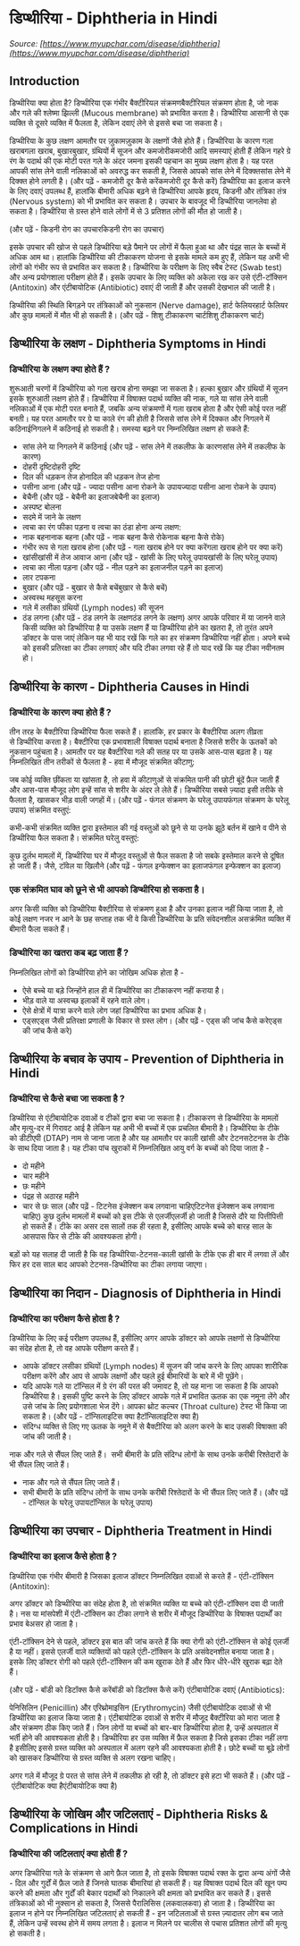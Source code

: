 # डिप्थीरिया - Diphtheria in Hindi
_Source: [https://www.myupchar.com/disease/diphtheria](https://www.myupchar.com/disease/diphtheria)_

## Introduction
डिप्थीरिया क्या होता है?
डिप्थीरिया एक गंभीर बैक्टीरियल संक्रमणबैक्टीरियल संक्रमण होता है, जो नाक और गले की श्लेष्मा झिल्ली (Mucous membrane) को प्रभावित करता है। डिप्थीरिया आसानी से एक व्यक्ति से दूसरे व्यक्ति में फैलता है, लेकिन दवाएं लेने से इससे बचा जा सकता है।
डिप्थीरिया के कुछ लक्षण आमतौर पर ज़ुकामज़ुकाम के लक्षणों जैसे होते हैं। डिप्थीरिया के कारण गला खराबगला खराब, बुखारबुखार, ग्रंथियों में सूजन और कमजोरीकमजोरी आदि समस्याएं होती हैं लेकिन गहरे ग्रे रंग के पदार्थ की एक मोटी परत गले के अंदर जमना इसकी पहचान का मुख्य लक्षण होता है। यह परत आपकी सांस लेने वाली नलिकाओं को अवरुद्ध कर सकती है, जिससे आपको सांस लेने में दिक्क्तसांस लेने में दिक्क्त होने लगती है।
(और पढ़ें - कमजोरी दूर कैसे करेंकमजोरी दूर कैसे करें)
डिप्थीरिया का इलाज करने के लिए दवाएं उपलब्ध हैं, हालांकि बीमारी अधिक बढ़ने से डिप्थीरिया आपके हृदय, किडनी और तंत्रिका तंत्र (Nervous system) को भी प्रभावित कर सकता है। उपचार के बावजूद भी डिप्थीरिया जानलेवा हो सकता है। डिप्थीरिया से ग्रस्त होने वाले लोगों में से 3 प्रतिशत लोगों की मौत हो जाती है।
(और पढ़ें - किडनी रोग का उपचारकिडनी रोग का उपचार)

इसके उपचार की खोज से पहले डिप्थीरिया बड़े पैमाने पर लोगों में फैला हुआ था और पंद्रह साल के बच्चों में अधिक आम था। हालांकि डिप्थीरिया की टीकाकरण योजना से इसके मामले कम हुए हैं, लेकिन यह अभी भी लोगों को गंभीर रूप से प्रभावित कर सकता है।
डिप्थीरिया के परीक्षण के लिए स्वैब टेस्ट (Swab test) और अन्य प्रयोगशाला परीक्षण होते हैं। इसके उपचार के लिए व्यक्ति को अकेला रख कर उसे एंटी-टॉक्सिन (Antitoxin) और एंटीबायोटिक (Antibiotic) दवाएं दी जाती हैं और उसकी देखभाल की जाती है।
डिप्थीरिया की स्थिति बिगड़ने पर तंत्रिकाओं को नुकसान (Nerve damage), हार्ट फेलियरहार्ट फेलियर और कुछ मामलों में मौत भी हो सकती है।
(और पढ़ें - शिशु टीकाकरण चार्टशिशु टीकाकरण चार्ट)

## डिप्थीरिया के लक्षण - Diphtheria Symptoms in Hindi
### डिप्थीरिया के लक्षण क्या होते हैं ?
शुरूआती चरणों में डिप्थीरिया को गला खराब होना समझा जा सकता है। हल्का बुखार और ग्रंथियों में सूजन इसके शुरुआती लक्षण होते हैं।
डिप्थीरिया में विषाक्त पदार्थ व्यक्ति की नाक, गले या सांस लेने वाली नलिकाओं में एक मोटी परत बनाते हैं, जबकि अन्य संक्रमणों में गला खराब होता है और ऐसी कोई परत नहीं बनती। यह परत आमतौर पर ग्रे या काले रंग की होती है जिससे सांस लेने में दिक्कत और निगलने में कठिनाईनिगलने में कठिनाई हो सकती है।
समस्या बढ़ने पर निम्नलिखित लक्षण हो सकते हैं:
- सांस लेने या निगलने में कठिनाई (और पढ़ें - सांस लेने में तकलीफ के कारणसांस लेने में तकलीफ के कारण)
- दोहरी दृष्टिदोहरी दृष्टि
- दिल की धड़कन तेज होनादिल की धड़कन तेज होना
- पसीना आना (और पढ़ें - ज्यादा पसीना आना रोकने के उपायज्यादा पसीना आना रोकने के उपाय)
- बेचैनी (और पढ़ें - बेचैनी का इलाजबेचैनी का इलाज)
- अस्पष्ट बोलना
- सदमे में जाने के लक्षण
- त्वचा का रंग फीका पड़ना व त्वचा का ठंडा होना
अन्य लक्षण:
- नाक बहनानाक बहना (और पढ़ें - नाक बहना कैसे रोकेनाक बहना कैसे रोके)
- गंभीर रूप से गला खराब होना (और पढ़ें - गला खराब होने पर क्या करेंगला खराब होने पर क्या करें)
- खांसीखांसी में तेज आवाज आना (और पढ़ें - खांसी के लिए घरेलू उपायखांसी के लिए घरेलू उपाय)
- त्वचा का नीला पड़ना (और पढ़ें - नील पड़ने का इलाजनील पड़ने का इलाज)
- लार टपकना
- बुखार (और पढ़ें - बुखार से कैसे बचेंबुखार से कैसे बचें)
- अस्वस्थ महसूस करना
- गले में लसीका ग्रंथियों (Lymph nodes) की सूजन
- ठंड लगना (और पढ़ें - ठंड लगने के लक्षणठंड लगने के लक्षण)
अगर आपके परिवार में या जानने वाले किसी व्यक्ति को डिप्थीरिया है या उसके लक्षण हैं या डिप्थीरिया होने का खतरा है, तो तुरंत अपने डॉक्टर के पास जाएं लेकिन यह भी याद रखें कि गले का हर संक्रमण डिप्थीरिया नहीं होता। अपने बच्चे को इसकी प्रतिरक्षा का टीका लगवाएं और यदि टीका लगवा रहे हैं तो याद रखें कि यह टीका नवीनतम हो।

## डिप्थीरिया के कारण - Diphtheria Causes in Hindi
### डिप्थीरिया के कारण क्या होते हैं ?
तीन तरह के बैक्टीरिया डिप्थीरिया फैला सकते हैं। हालांकि, हर प्रकार के बैक्टीरिया अलग तीव्रता से डिप्थीरिया करता है। बैक्टीरिया एक प्रभावशाली विषाक्त पदार्थ बनाता है जिससे शरीर के ऊतकों को नुकसान पहुंचता है।
आमतौर पर यह बैक्टीरिया गले की सतह पर या उसके आस-पास बढ़ता है। यह निम्नलिखित तीन तरीकों से फैलता है -
हवा में मौजूद संक्रमित कीटाणु:
जब कोई व्यक्ति छींकता या खांसता है, तो हवा में कीटाणुओं से संक्रमित पानी की छोटी बूंदें फ़ैल जाती हैं और आस-पास मौजूद लोग इन्हें सांस से शरीर के अंदर ले लेते हैं। डिप्थीरिया सबसे ज़्यादा इसी तरीके से फैलता है, खासकर भीड़ वाली जगहों में। (और पढ़ें - फंगल संक्रमण के घरेलू उपायफंगल संक्रमण के घरेलू उपाय)
संक्रमित वस्तुएं:
कभी-कभी संक्रमित व्यक्ति द्वारा इस्तेमाल की गई वस्तुओं को छूने से या उनके झूठे बर्तन में खाने व पीने से डिप्थीरिया फैल सकता है।
संक्रमित घरेलु वस्तुएं:
कुछ दुर्लभ मामलों में, डिप्थीरिया घर में मौजूद वस्तुओं से फैल सकता है जो सबके इस्तेमाल करने से दूषित हो जाती हैं। जैसे, टॉवेल या खिलौने (और पढ़ें - फंगल इन्फेक्शन का इलाजफंगल इन्फेक्शन का इलाज)
### एक संक्रमित घाव को छूने से भी आपको डिप्थीरिया हो सकता है।
अगर किसी व्यक्ति को डिप्थीरिया बैक्टीरिया से संक्रमण हुआ है और उनका इलाज नहीं किया जाता है, तो कोई लक्षण नजर न आने के छह सप्ताह तक भी वे किसी डिप्थीरिया के प्रति संवेदनशील असक्रंमित व्यक्ति में बीमारी फैला सकते हैं।
### डिप्थीरिया का खतरा कब बढ़ जाता हैं ?
निम्नलिखित लोगों को डिप्थीरिया होने का जोखिम अधिक होता है -
- ऐसे बच्चे या बड़े जिन्होंने हाल ही में डिप्थीरिया का टीकाकरण नहीं कराया है।
- भीड़ वाले या अस्वच्छ इलाकों में रहने वाले लोग।
- ऐसे क्षेत्रों में यात्रा करने वाले लोग जहां डिप्थीरिया का प्रभाव अधिक है।
- एड्सएड्स जैसी प्रतिरक्षा प्रणाली के विकार से ग्रस्त लोग।
(और पढ़ें - एड्स की जांच कैसे करेएड्स की जांच कैसे करे)

## डिप्थीरिया के बचाव के उपाय - Prevention of Diphtheria in Hindi
### डिप्थीरिया से कैसे बचा जा सकता है ?
डिप्थीरिया से एंटीबायोटिक दवाओं व टीकों द्वारा बचा जा सकता है।
टीकाकरण से डिप्थीरिया के मामलों और मृत्यु-दर में गिरावट आई है लेकिन यह अभी भी बच्चों में एक प्रचलित बीमारी है।
डिप्थीरिया के टीके को डीटीएपी (DTAP) नाम से जाना जाता है और यह आमतौर पर काली खांसी और टेटनसटेटनस के टीके के साथ दिया जाता है। यह टीका पांच खुराकों में निम्नलिखित आयु वर्ग के बच्चों को दिया जाता है -
- दो महीने
- चार महीने
- छः महीने
- पंद्रह से अठारह महीने
- चार से छः साल
(और पढ़ें - टिटनेस इंजेक्शन कब लगवाना चाहिएटिटनेस इंजेक्शन कब लगवाना चाहिए)
कुछ दुर्लभ मामलों में बच्चों को इस टीके से एलर्जीएलर्जी हो जाती है जिससे दौरे या पित्तीपित्ती हो सकते हैं।
टीके का असर दस सालों तक ही रहता है, इसीलिए आपके बच्चे को बारह साल के आसपास फिर से टीके की आवश्यकता होगी। 
बड़ों को यह सलाह दी जाती है कि वह डिप्थीरिया-टेटनस-काली खांसी के टीके एक ही बार में लगवा लें और फिर हर दस साल बाद आपको टेटनस-डिप्थीरिया का टीका लगाया जाएगा।

## डिप्थीरिया का निदान - Diagnosis of Diphtheria in Hindi
### डिप्थीरिया का परीक्षण कैसे होता है ?
डिप्थीरिया के लिए कई परीक्षण उपलब्ध हैं, इसीलिए अगर आपके डॉक्टर को आपके लक्षणों से डिप्थीरिया का संदेह होता है, तो वह आपके परीक्षण करते हैं।
- आपके डॉक्टर लसीका ग्रंथियों (Lymph nodes) में सूजन की जांच करने के लिए आपका शारीरिक परीक्षण करेंगे और आप से आपके लक्षणों और पहले हुई बीमारियों के बारे में भी पूछेंगे।
- यदि आपके गले या टॉन्सिल में ग्रे रंग की परत की जमावट है, तो यह माना जा सकता है कि आपको डिप्थीरिया है। इसकी पुष्टि करने के लिए डॉक्टर आपके गले में प्रभावित ऊतक का एक नमूना लेंगे और उसे जांच के लिए प्रयोगशाला भेज देंगे। आपका थ्रोट कल्चर (Throat culture) टेस्ट भी किया जा सकता है। (और पढ़ें - टॉन्सिलाइटिस क्या हैटॉन्सिलाइटिस क्या है)
- संदिग्ध व्यक्ति से लिए गए ऊतक के नमूने में से बैक्टीरिया को अलग करने के बाद उसकी विषाक्ता की जांच की जाती है।
	
नाक और गले से सैंपल लिए जाते हैं। 
सभी बीमारी के प्रति संदिग्ध लोगों के साथ उनके करीबी रिश्तेदारों के भी सैंपल लिए जाते हैं।
- नाक और गले से सैंपल लिए जाते हैं।
- सभी बीमारी के प्रति संदिग्ध लोगों के साथ उनके करीबी रिश्तेदारों के भी सैंपल लिए जाते हैं।
(और पढ़ें - टॉन्सिल के घरेलू उपायटॉन्सिल के घरेलू उपाय)

## डिप्थीरिया का उपचार - Diphtheria Treatment in Hindi
### डिप्थीरिया का इलाज कैसे होता है ?
डिप्थीरिया एक गंभीर बीमारी है जिसका इलाज डॉक्टर निम्नलिखित दवाओं से करते हैं -
एंटी-टॉक्सिन (Antitoxin): 
अगर डॉक्टर को डिप्थीरिया का संदेह होता है, तो संक्रमित व्यक्ति या बच्चे को एंटी-टॉक्सिन दवा दी जाती है। नस या मांसपेशी में एंटी-टॉक्सिन का टीका लगाने से शरीर में मौजूद डिप्थीरिया के विषाक्त पदार्थों का प्रभाव बेअसर हो जाता है।
एंटी-टॉक्सिन देने से पहले, डॉक्टर इस बात की जांच करते हैं कि क्या रोगी को एंटी-टॉक्सिन से कोई एलर्जी है या नहीं। इससे एलर्जी वाले व्यक्तियों को पहले एंटी-टॉक्सिन के प्रति असंवेदनशील बनाया जाता है। इसके लिए डॉक्टर रोगी को पहले एंटी-टॉक्सिन की कम खुराक देते हैं और फिर धीरे-धीरे खुराक बढ़ा देते हैं।
(और पढ़ें - बॉडी को डिटॉक्स कैसे करेंबॉडी को डिटॉक्स कैसे करें)
एंटीबायोटिक दवाएं (Antibiotics):
पेनिसिलिन (Penicillin) और एरिथ्रोमाइसिन (Erythromycin) जैसी एंटीबायोटिक दवाओं से भी डिप्थीरिया का इलाज किया जाता है। एंटीबायोटिक दवाओं से शरीर में मौजूद बैक्टीरिया को मारा जाता है और संक्रमण ठीक किए जाते हैं।
जिन लोगों या बच्चों को बार-बार डिप्थीरिया होता है, उन्हें अस्पताल में भर्ती होने की आवश्यकता होती है। डिप्थीरिया हर उस व्यक्ति में फ़ैल सकता है जिसे इसका टीका नहीं लगा है इसीलिए इससे ग्रस्त व्यक्ति को अस्पताल में अलग रहने की आवश्यकता होती है। छोटे बच्चों या बूढ़े लोगों को खासकर डिप्थीरिया से ग्रस्त व्यक्ति से अलग रखना चाहिए।
अगर गले में मौजूद ग्रे परत से सांस लेने में तकलीफ हो रही है, तो डॉक्टर इसे हटा भी सकते हैं।
(और पढ़ें - एंटीबायोटिक क्या हैएंटीबायोटिक क्या है)

## डिप्थीरिया के जोखिम और जटिलताएं - Diphtheria Risks & Complications in Hindi
### डिप्थीरिया की जटिलताएं क्या होती हैं ?
अगर डिप्थीरिया गले के संक्रमण से आगे फ़ैल जाता है, तो इसके विषाक्त पदार्थ रक्त के द्वारा अन्य अंगों जैसे - दिल और गुर्दों में फ़ैल जाते हैं जिनसे घातक बीमारियां हो सकती हैं। यह विषाक्त पदार्थ दिल की खून पम्प करने की क्षमता और गुर्दों की बेकार पदार्थों को निकालने की क्षमता को प्रभावित कर सकते हैं। इससे तंत्रिकाओं को भी नुक्सान हो सकता है, जिससे पैरालिसिस (लकवालकवा) हो जाता है।
डिप्थीरिया का इलाज न होने पर निम्नलिखित जटिलताएं हो सकती हैं -
इन जटिलताओं से ग्रस्त ज़्यादातर लोग बच जाते हैं, लेकिन उन्हें स्वस्थ होने में समय लगता है। इलाज न मिलने पर चालीस से पचास प्रतिशत लोगों की मृत्यु हो सकती है।

